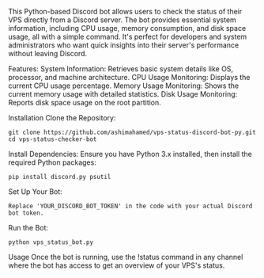 This Python-based Discord bot allows users to check the status of their VPS directly from a Discord server. The bot provides essential system information, including CPU usage, memory consumption, and disk space usage, all with a simple command. It's perfect for developers and system administrators who want quick insights into their server's performance without leaving Discord.

Features:
System Information: Retrieves basic system details like OS, processor, and machine architecture.
CPU Usage Monitoring: Displays the current CPU usage percentage.
Memory Usage Monitoring: Shows the current memory usage with detailed statistics.
Disk Usage Monitoring: Reports disk space usage on the root partition.

Installation
Clone the Repository:


```
git clone https://github.com/ashimahamed/vps-status-discord-bot-py.git
cd vps-status-checker-bot
```

Install Dependencies:
Ensure you have Python 3.x installed, then install the required Python packages:

```
pip install discord.py psutil
```

Set Up Your Bot:
```
Replace 'YOUR_DISCORD_BOT_TOKEN' in the code with your actual Discord bot token.
```

Run the Bot:
```
python vps_status_bot.py
```
Usage
Once the bot is running, use the !status command in any channel where the bot has access to get an overview of your VPS's status.
